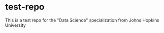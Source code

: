 test-repo
=========

This is a test repo for the "Data Science" specialization from Johns Hopkins University
